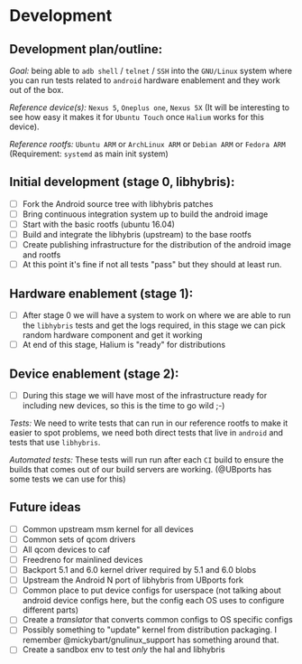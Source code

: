 # Development

## Development plan/outline:

*Goal:* being able to `adb shell` / `telnet` / `SSH` into the `GNU/Linux` system where you can run tests related to `android` hardware enablement and they work out of the box.

*Reference device(s):* `Nexus 5`, `Oneplus one`, `Nexus 5X` (It will be interesting to see how easy it makes it for `Ubuntu Touch` once `Halium` works for this device).

*Reference rootfs:* `Ubuntu ARM` or `ArchLinux ARM` or `Debian ARM` or `Fedora ARM` (Requirement: `systemd` as main init system)

## Initial development (stage 0, libhybris):

- [ ] Fork the Android source tree with libhybris patches
- [ ] Bring continuous integration system up to build the android image
- [ ] Start with the basic rootfs (ubuntu 16.04)
- [ ] Build and integrate the libhybris (upstream) to the base rootfs
- [ ] Create publishing infrastructure for the distribution of the android image and rootfs
- [ ] At this point it's fine if not all tests "pass" but they should at least run.

## Hardware enablement (stage 1):

- [ ] After stage 0 we will have a system to work on where we are able to run the `libhybris` tests and get the logs required, in this stage we can pick random hardware component and get it working
- [ ] At end of this stage, Halium is "ready" for distributions

## Device enablement (stage 2):

- [ ] During this stage we will have most of the infrastructure ready for including new devices, so this is the time to go wild ;-)

*Tests:* We need to write tests that can run in our reference rootfs to make it easier to spot problems, we need both direct tests that live in `android` and tests that use `libhybris`.

*Automated tests:* These tests will run run after each `CI` build to ensure the builds that comes out of our build servers are working. (@UBports has some tests we can use for this)

## Future ideas

- [ ] Common upstream msm kernel for all devices
- [ ] Common sets of qcom drivers
- [ ] All qcom devices to caf
- [ ] Freedreno for mainlined devices
- [ ] Backport 5.1 and 6.0 kernel driver required by 5.1 and 6.0 blobs
- [ ] Upstream the Android N port of libhybris from UBports fork
- [ ] Common place to put device configs for userspace (not talking about android device configs here, but the config each OS uses to configure different parts)
- [ ] Create a _translator_ that converts common configs to OS specific configs
- [ ] Possibly something to "update" kernel from distribution packaging. I remember @mickybart/gnulinux_support has something around that.
- [ ] Create a sandbox env to test _only_ the hal and libhybris
